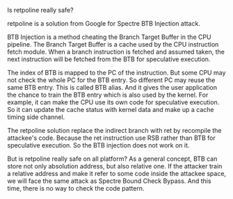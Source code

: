     
Is retpoline really safe?

retpoline is a solution from Google for Spectre BTB Injection attack.

BTB Injection is a method cheating the Branch Target Buffer in the CPU
pipeline. The Branch Target Buffer is a cache used by the CPU instruction fetch
module. When a branch instruction is fetched and assumed taken, the next
instruction will be fetched from the BTB for speculative execution.

The index of BTB is mapped to the PC of the instruction. But some CPU may not
check the whole PC for the BTB entry. So different PC may reuse the same BTB
entry. This is called BTB alias. And it gives the user application the chance
to train the BTB entry which is also used by the kernel. For example, it can
make the CPU use its own code for speculative execution. So it can update the
cache status with kernel data and make up a cache timing side channel.

The retpoline solution replace the indirect branch with ret by recompile the
attackee's code. Because the ret instruction use RSB rather than BTB for
speculative execution. So the BTB injection does not work on it.

But is retpoline really safe on all platform? As a general concept, BTB can
store not only absolution address, but also relative one. If the attacker train
a relative address and make it refer to some code inside the attackee space, we
will face the same attack as Spectre Bound Check Bypass. And this time, there
is no way to check the code pattern.
